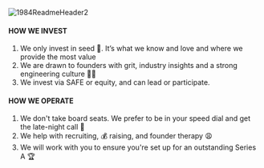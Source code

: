 
![1984ReadmeHeader2](https://github.com/1984vc/.github/assets/2868/9e2eb53d-74c7-4ac8-908d-d279dc84668c)

#### HOW WE INVEST

1. We only invest in seed 🌱. It’s what we know and love and where we provide the most value
1. We are drawn to founders with grit, industry insights and a strong engineering culture 👩‍💻
1. We invest via SAFE or equity, and can lead or participate.

#### HOW WE OPERATE

1. We don't take board seats. We prefer to be in your speed dial and get the late-night call 🤙
1. We help with recruiting, 💰 raising, and founder therapy 😩
1. We will work with you to ensure you're set up for an outstanding Series A 🏆
